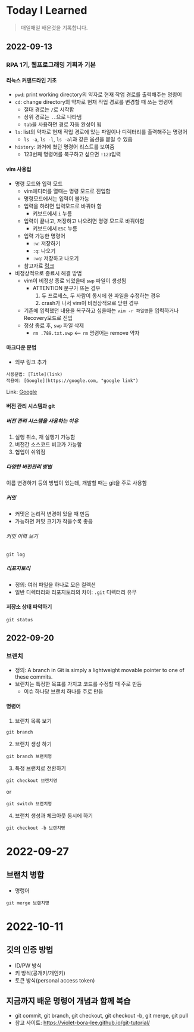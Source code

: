 # Today I Learned
> 매일매일 배운것을 기록합니다.

## 2022-09-13
### RPA 1기, 웹프로그래밍 기획과 기본
#### 리눅스 커맨드라인 기초
- `pwd`: print working directory의 약자로 현재 작업 경로를 출력해주는 명령어
- `cd`: change directory의 약자로 현재 작업 경로를 변경할 때 쓰는 명령어
  - 절대 경로는 `/`로 시작함
  - 상위 경로는 `..`으로 나타냄
  - `tab`을 사용하면 경로 자동 완성이 됨
- `ls`: list의 약자로 현재 작업 경로에 있는 파일이나 디렉터리를 출력해주는 명령어
  - `ls -a`, `ls -l`, `ls -al`과 같은 옵션을 붙일 수 있음
- `history`: 과거에 쳤던 명령어 리스트를 보여줌
  - 123번째 명령어를 복구하고 싶으면 `!123`입력
  
#### vim 사용법
- 명령 모드와 입력 모드
  - vim에디터를 열때는 명령 모드로 진입함
  - 명령모드에서는 입력이 불가능
  - 입력을 하려면 입력모드로 바꿔야 함
    - 키보드에서 `i` 누름
  - 입력이 끝나고, 저장하고 나오려면 명령 모드로 바꿔야함
    - 키보드에서 `ESC` 누름
  - 입력 가능한 명령어
    - `:w`: 저장하기
    - `:q`: 나오기
    - `:wq`: 저장하고 나오기
  - 참고자료 [링크](https://zeddios.tistory.com/122)
- 비정상적으로 종료시 해결 방법
  - vim이 비정상 종료 되었을때 `swp` 파일이 생성됨
    - ATTENTION 문구가 뜨는 경우
      1. 두 프로세스, 두 사람이 동시에 한 파일을 수정하는 경우
      2. crash가 나서 vim이 비정상적으로 닫힌 경우
  - 기존에 입력했던 내용을 복구하고 싶을때는 `vim -r 파일명`을 입력하거나 Recovery모드로 진입
  - 정상 종료 후, `swp` 파일 삭제
    - `rm .789.txt.swp` <-- `rm` 명령어는 remove 약자

#### 마크다운 문법
- 외부 링크 추가
```
사용문법: [Title](link)
적용예: [Google](https://google.com, "google link")
```
Link: [Google](https://google.com, "google link")

#### 버전 관리 시스템과 git

##### 버전 관리 시스템을 사용하는 이유
1. 실행 취소, 재 실행기 가능함
2. 버전간 소스코드 비교가 가능함
3. 협업이 쉬워짐

##### 다양한 버전관리 방법
이름 변경하기 등의 방법이 있는데, 개발할 때는 git을 주로 사용함

##### 커밋
- 커밋은 논리적 변경이 있을 때 만듬
- 가능하면 커밋 크기가 작을수록 좋음

###### 커밋 이력 보기
```
git log
```

##### 리포지토리
- 정의: 여러 파일을 하나로 모은 컬렉션
- 일반 디렉터리와 리포지토리의 차이: `.git` 디렉터리 유무

#### 저장소 상태 파악하기

```
git status
```

## 2022-09-20

### 브랜치
- 정의: A branch in Git is simply a lightweight movable pointer to one of these commits.
- 브랜치는 특정한 목표를 가지고 코드를 수정할 때 주로 만듬
  - 이슈 하나당 브랜치 하나를 주로 만듬

#### 명령어
1. 브랜치 목록 보기
```
git branch
```

2. 브랜치 생성 하기
```
git branch 브랜치명
```
3. 특정 브랜치로 전환하기
```
git checkout 브랜치명
```
or
```
git switch 브랜치명
```
4. 브랜치 생성과 체크아웃 동시에 하기
```
git checkout -b 브랜치명

```


# 2022-09-27
## 브랜치 병합

- 명렁어
```
git merge 브랜치명
```

# 2022-10-11
## 깃의 인증 방법
- ID/PW 방식
- 키 방식(공개키/개인키)
- 토큰 방식(personal access token)

## 지금까지 배운 명령어 개념과 함께 복습
  - git commit, git branch, git checkout, git checkout -b, git merge, git pull
  - 참고 사이트: https://violet-bora-lee.github.io/git-tutorial/

